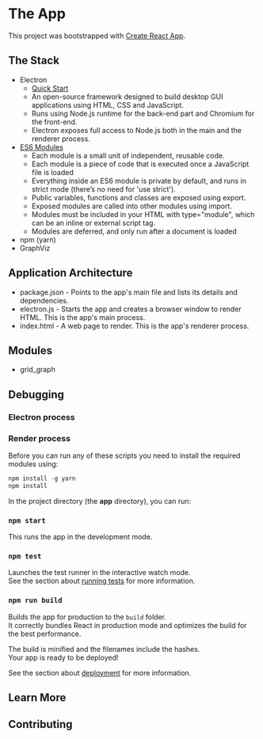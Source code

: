 # The App

This project was bootstrapped with [Create React App](https://github.com/facebook/create-react-app).

## The Stack

* Electron 
    * [Quick Start](https://github.com/electron/electron-quick-start)
    * An open-source framework designed to build desktop GUI applications using HTML, CSS and JavaScript.
    * Runs using Node.js runtime for the back-end part and Chromium for the front-end. 
    * Electron exposes full access to Node.js both in the main and the renderer process. 
* [ES6 Modules](https://ponyfoo.com/articles/es6-modules-in-depth)
    * Each module is a small unit of independent, reusable code. 
    * Each module is a piece of code that is executed once a JavaScript file is loaded
    * Everything inside an ES6 module is private by default, and runs in strict mode (there’s no need for 'use strict').
    * Public variables, functions and classes are exposed using export.
    * Exposed modules are called into other modules using import.
    * Modules must be included in your HTML with type="module", which can be an inline or external script tag.
    * Modules are deferred, and only run after a document is loaded
* npm (yarn)
* GraphViz

## Application Architecture

* package.json - Points to the app's main file and lists its details and dependencies.
* electron.js - Starts the app and creates a browser window to render HTML. This is the app's main process.
* index.html - A web page to render. This is the app's renderer process.


##  Modules

* grid_graph


## Debugging

### Electron process

### Render process



Before you can run any of these scripts you need to install the required modules using:

```js
npm install -g yarn
npm install
```

In the project directory (the **app** directory), you can run:

### `npm start`

This runs the app in the development mode.<br>

### `npm test`

Launches the test runner in the interactive watch mode.<br>
See the section about [running tests](https://facebook.github.io/create-react-app/docs/running-tests) for more information.

### `npm run build`

Builds the app for production to the `build` folder.<br>
It correctly bundles React in production mode and optimizes the build for the best performance.

The build is minified and the filenames include the hashes.<br>
Your app is ready to be deployed!

See the section about [deployment](https://facebook.github.io/create-react-app/docs/deployment) for more information.

## Learn More

## Contributing